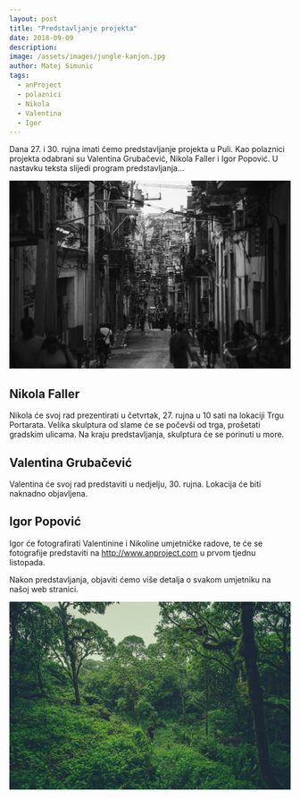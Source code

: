 ```yaml
---
layout: post
title: "Predstavljanje projekta"
date: 2018-09-09
description: 
image: /assets/images/jungle-kanjon.jpg
author: Matej Simunic
tags: 
  - anProject
  - polaznici
  - Nikola
  - Valentina
  - Igor
---
```


Dana 27. i 30. rujna imati ćemo predstavljanje projekta u Puli. Kao polaznici projekta odabrani su Valentina Grubačević, Nikola Faller i Igor Popović. U nastavku teksta slijedi program predstavljanja...

![Placeholder](/assets/images/cesta-ljudi.jpg#full)


## Nikola Faller
Nikola će svoj rad prezentirati u četvrtak, 27. rujna u 10 sati na lokaciji Trgu Portarata. Velika skulptura od slame će se počevši od trga, prošetati gradskim ulicama.
Na kraju predstavljanja, skulptura će se porinuti u more.

## Valentina Grubačević
Valentina će svoj rad predstaviti u nedjelju, 30. rujna. Lokacija će biti naknadno objavljena.

## Igor Popović
Igor će fotografirati Valentinine i Nikoline umjetničke radove, te će se fotografije predstaviti na http://www.anproject.com u prvom tjednu listopada.

Nakon predstavljanja, objaviti ćemo više detalja o svakom umjetniku na našoj web stranici.

![Placeholder](/assets/images/jungle-lik.jpg)

